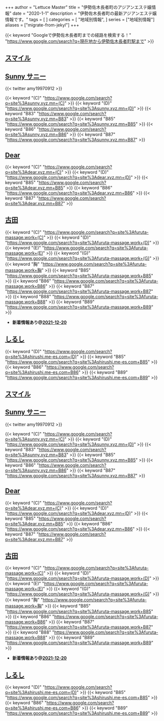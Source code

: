 +++
author = "Lettuce Master"
title = "伊勢佐木長者町のアジアンエステ嬢情報"
date = "2020-1-1"
description = "伊勢佐木長者町の最新アジアンエステ嬢情報です。"
tags = [
]
categories = [
    "地域別情報",
]
series = ["地域別情報"]
aliases = ["migrate-from-jekyl"]
+++

{{< keyword "Googleで伊勢佐木長者町までの経路を検索する！" "https://www.google.com/search?q=現在地から伊勢佐木長者町駅まで" >}}

## [スマイル](https://candygm.xyz/)


## [Sunny サニー](https://sunny.xyz.mn/)


{{< twitter amy19970912 >}}

{{< keyword "(C)" "https://www.google.com/search?q=site%3Asunny.xyz.mn+(C)" >}} {{< keyword "(D)" "https://www.google.com/search?q=site%3Asunny.xyz.mn+(D)" >}} {{< keyword "B83" "https://www.google.com/search?q=site%3Asunny.xyz.mn+B83" >}} {{< keyword "B85" "https://www.google.com/search?q=site%3Asunny.xyz.mn+B85" >}} {{< keyword "B86" "https://www.google.com/search?q=site%3Asunny.xyz.mn+B86" >}} {{< keyword "B87" "https://www.google.com/search?q=site%3Asunny.xyz.mn+B87" >}} 

## [Dear](https://dear.xyz.mn/)
{{< keyword "(C)" "https://www.google.com/search?q=site%3Adear.xyz.mn+(C)" >}} {{< keyword "(D)" "https://www.google.com/search?q=site%3Adear.xyz.mn+(D)" >}} {{< keyword "B85" "https://www.google.com/search?q=site%3Adear.xyz.mn+B85" >}} {{< keyword "B86" "https://www.google.com/search?q=site%3Adear.xyz.mn+B86" >}} {{< keyword "B87" "https://www.google.com/search?q=site%3Adear.xyz.mn+B87" >}} 

## [古田](http://furuta-massage.work/)
{{< keyword "(C)" "https://www.google.com/search?q=site%3Afuruta-massage.work+(C)" >}} {{< keyword "(D)" "https://www.google.com/search?q=site%3Afuruta-massage.work+(D)" >}} {{< keyword "(E)" "https://www.google.com/search?q=site%3Afuruta-massage.work+(E)" >}} {{< keyword "(G)" "https://www.google.com/search?q=site%3Afuruta-massage.work+(G)" >}} {{< keyword "胸" "https://www.google.com/search?q=site%3Afuruta-massage.work+胸" >}} {{< keyword "B85" "https://www.google.com/search?q=site%3Afuruta-massage.work+B85" >}} {{< keyword "B86" "https://www.google.com/search?q=site%3Afuruta-massage.work+B86" >}} {{< keyword "B87" "https://www.google.com/search?q=site%3Afuruta-massage.work+B87" >}} {{< keyword "B88" "https://www.google.com/search?q=site%3Afuruta-massage.work+B88" >}} {{< keyword "B89" "https://www.google.com/search?q=site%3Afuruta-massage.work+B89" >}} 

- **新着情報あり@[2021-12-20](/post/2021-12-20)**
## [しるし](http://shirushi.me-es.com/)
{{< keyword "(D)" "https://www.google.com/search?q=site%3Ashirushi.me-es.com+(D)" >}} {{< keyword "B85" "https://www.google.com/search?q=site%3Ashirushi.me-es.com+B85" >}} {{< keyword "B86" "https://www.google.com/search?q=site%3Ashirushi.me-es.com+B86" >}} {{< keyword "B89" "https://www.google.com/search?q=site%3Ashirushi.me-es.com+B89" >}} 

## [スマイル](https://candygm.xyz/)


## [Sunny サニー](https://sunny.xyz.mn/)


{{< twitter amy19970912 >}}

{{< keyword "(C)" "https://www.google.com/search?q=site%3Asunny.xyz.mn+(C)" >}} {{< keyword "(D)" "https://www.google.com/search?q=site%3Asunny.xyz.mn+(D)" >}} {{< keyword "B83" "https://www.google.com/search?q=site%3Asunny.xyz.mn+B83" >}} {{< keyword "B85" "https://www.google.com/search?q=site%3Asunny.xyz.mn+B85" >}} {{< keyword "B86" "https://www.google.com/search?q=site%3Asunny.xyz.mn+B86" >}} {{< keyword "B87" "https://www.google.com/search?q=site%3Asunny.xyz.mn+B87" >}} 

## [Dear](https://dear.xyz.mn/)
{{< keyword "(C)" "https://www.google.com/search?q=site%3Adear.xyz.mn+(C)" >}} {{< keyword "(D)" "https://www.google.com/search?q=site%3Adear.xyz.mn+(D)" >}} {{< keyword "B85" "https://www.google.com/search?q=site%3Adear.xyz.mn+B85" >}} {{< keyword "B86" "https://www.google.com/search?q=site%3Adear.xyz.mn+B86" >}} {{< keyword "B87" "https://www.google.com/search?q=site%3Adear.xyz.mn+B87" >}} 

## [古田](http://furuta-massage.work/)
{{< keyword "(C)" "https://www.google.com/search?q=site%3Afuruta-massage.work+(C)" >}} {{< keyword "(D)" "https://www.google.com/search?q=site%3Afuruta-massage.work+(D)" >}} {{< keyword "(E)" "https://www.google.com/search?q=site%3Afuruta-massage.work+(E)" >}} {{< keyword "(G)" "https://www.google.com/search?q=site%3Afuruta-massage.work+(G)" >}} {{< keyword "胸" "https://www.google.com/search?q=site%3Afuruta-massage.work+胸" >}} {{< keyword "B85" "https://www.google.com/search?q=site%3Afuruta-massage.work+B85" >}} {{< keyword "B86" "https://www.google.com/search?q=site%3Afuruta-massage.work+B86" >}} {{< keyword "B87" "https://www.google.com/search?q=site%3Afuruta-massage.work+B87" >}} {{< keyword "B88" "https://www.google.com/search?q=site%3Afuruta-massage.work+B88" >}} {{< keyword "B89" "https://www.google.com/search?q=site%3Afuruta-massage.work+B89" >}} 

- **新着情報あり@[2021-12-20](/post/2021-12-20)**
## [しるし](http://shirushi.me-es.com/)
{{< keyword "(D)" "https://www.google.com/search?q=site%3Ashirushi.me-es.com+(D)" >}} {{< keyword "B85" "https://www.google.com/search?q=site%3Ashirushi.me-es.com+B85" >}} {{< keyword "B86" "https://www.google.com/search?q=site%3Ashirushi.me-es.com+B86" >}} {{< keyword "B89" "https://www.google.com/search?q=site%3Ashirushi.me-es.com+B89" >}} 

